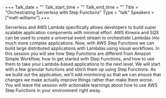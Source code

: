 +++
Talk_date = ""
Talk_start_time = ""
Talk_end_time = ""
Title = "Orchestrating Serverless with Step Functions"
Type = "talk"
Speakers = ["matt-williams"]
+++

Serverless and AWS Lambda specifically allows developers to build super scalable application components with minimal effort. AWS Kinesis and SQS can be used to create a universal event stream to orchestrate Lambdas into much more complex applications. Now, with AWS Step Functions we can build large distributed applications with Lambdas using visual workflows. In this session you will see how Step Functions are different from Amazon Simple Workflow, how to get started with Step Functions, and how to use them to take your Lambda-based applications to the next level. We will start with a few granular functions and stitch them up using Step Functions. As we build out the application, we'll add monitoring so that we can ensure that changes we make actually improve things rather than make them worse. You will leave the session with actionable learnings about how to use AWS Step Functions in your environment right away.
